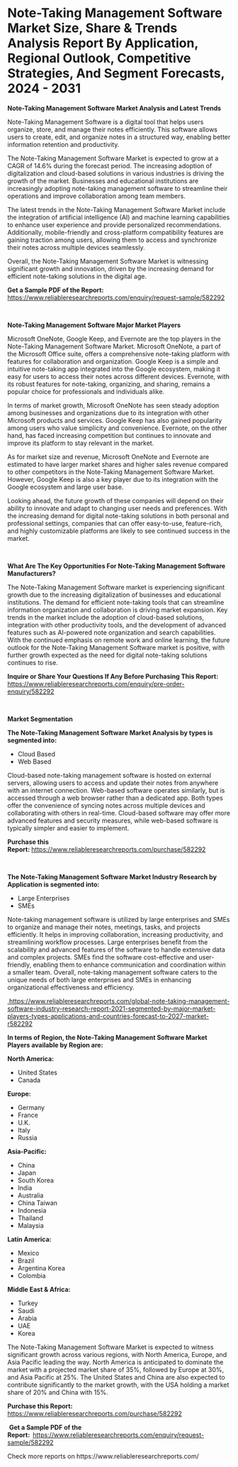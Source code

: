 <p><h1>Note-Taking Management Software Market Size, Share & Trends Analysis Report By Application, Regional Outlook, Competitive Strategies, And Segment Forecasts, 2024 - 2031</h1></p><p><strong>Note-Taking Management Software Market Analysis and Latest Trends</strong></p>
<p><p>Note-Taking Management Software is a digital tool that helps users organize, store, and manage their notes efficiently. This software allows users to create, edit, and organize notes in a structured way, enabling better information retention and productivity.</p><p>The Note-Taking Management Software Market is expected to grow at a CAGR of 14.6% during the forecast period. The increasing adoption of digitalization and cloud-based solutions in various industries is driving the growth of the market. Businesses and educational institutions are increasingly adopting note-taking management software to streamline their operations and improve collaboration among team members.</p><p>The latest trends in the Note-Taking Management Software Market include the integration of artificial intelligence (AI) and machine learning capabilities to enhance user experience and provide personalized recommendations. Additionally, mobile-friendly and cross-platform compatibility features are gaining traction among users, allowing them to access and synchronize their notes across multiple devices seamlessly.</p><p>Overall, the Note-Taking Management Software Market is witnessing significant growth and innovation, driven by the increasing demand for efficient note-taking solutions in the digital age.</p></p>
<p><strong>Get a Sample PDF of the Report:&nbsp;</strong> <a href="https://www.reliableresearchreports.com/enquiry/request-sample/582292">https://www.reliableresearchreports.com/enquiry/request-sample/582292</a></p>
<p>&nbsp;</p>
<p><strong>Note-Taking Management Software Major Market Players</strong></p>
<p><p>Microsoft OneNote, Google Keep, and Evernote are the top players in the Note-Taking Management Software Market. Microsoft OneNote, a part of the Microsoft Office suite, offers a comprehensive note-taking platform with features for collaboration and organization. Google Keep is a simple and intuitive note-taking app integrated into the Google ecosystem, making it easy for users to access their notes across different devices. Evernote, with its robust features for note-taking, organizing, and sharing, remains a popular choice for professionals and individuals alike.</p><p>In terms of market growth, Microsoft OneNote has seen steady adoption among businesses and organizations due to its integration with other Microsoft products and services. Google Keep has also gained popularity among users who value simplicity and convenience. Evernote, on the other hand, has faced increasing competition but continues to innovate and improve its platform to stay relevant in the market.</p><p>As for market size and revenue, Microsoft OneNote and Evernote are estimated to have larger market shares and higher sales revenue compared to other competitors in the Note-Taking Management Software Market. However, Google Keep is also a key player due to its integration with the Google ecosystem and large user base.</p><p>Looking ahead, the future growth of these companies will depend on their ability to innovate and adapt to changing user needs and preferences. With the increasing demand for digital note-taking solutions in both personal and professional settings, companies that can offer easy-to-use, feature-rich, and highly customizable platforms are likely to see continued success in the market.</p></p>
<p>&nbsp;</p>
<p><strong>What Are The Key Opportunities For Note-Taking Management Software Manufacturers?</strong></p>
<p><p>The Note-Taking Management Software market is experiencing significant growth due to the increasing digitalization of businesses and educational institutions. The demand for efficient note-taking tools that can streamline information organization and collaboration is driving market expansion. Key trends in the market include the adoption of cloud-based solutions, integration with other productivity tools, and the development of advanced features such as AI-powered note organization and search capabilities. With the continued emphasis on remote work and online learning, the future outlook for the Note-Taking Management Software market is positive, with further growth expected as the need for digital note-taking solutions continues to rise.</p></p>
<p><strong>Inquire or Share Your Questions If Any Before Purchasing This Report:</strong> <a href="https://www.reliableresearchreports.com/enquiry/pre-order-enquiry/582292">https://www.reliableresearchreports.com/enquiry/pre-order-enquiry/582292</a></p>
<p>&nbsp;</p>
<p><strong>Market Segmentation</strong></p>
<p><strong>The Note-Taking Management Software Market Analysis by types is segmented into:</strong></p>
<p><ul><li>Cloud Based</li><li>Web Based</li></ul></p>
<p><p>Cloud-based note-taking management software is hosted on external servers, allowing users to access and update their notes from anywhere with an internet connection. Web-based software operates similarly, but is accessed through a web browser rather than a dedicated app. Both types offer the convenience of syncing notes across multiple devices and collaborating with others in real-time. Cloud-based software may offer more advanced features and security measures, while web-based software is typically simpler and easier to implement.</p></p>
<p><strong>Purchase this Report:&nbsp;</strong><a href="https://www.reliableresearchreports.com/purchase/582292">https://www.reliableresearchreports.com/purchase/582292</a></p>
<p>&nbsp;</p>
<p><strong>The Note-Taking Management Software Market Industry Research by Application is segmented into:</strong></p>
<p><ul><li>Large Enterprises</li><li>SMEs</li></ul></p>
<p><p>Note-taking management software is utilized by large enterprises and SMEs to organize and manage their notes, meetings, tasks, and projects efficiently. It helps in improving collaboration, increasing productivity, and streamlining workflow processes. Large enterprises benefit from the scalability and advanced features of the software to handle extensive data and complex projects. SMEs find the software cost-effective and user-friendly, enabling them to enhance communication and coordination within a smaller team. Overall, note-taking management software caters to the unique needs of both large enterprises and SMEs in enhancing organizational effectiveness and efficiency.</p></p>
<p><a href="https://www.reliableresearchreports.com/global-note-taking-management-software-industry-research-report-2021-segmented-by-major-market-players-types-applications-and-countries-forecast-to-2027-market-r582292">&nbsp;https://www.reliableresearchreports.com/global-note-taking-management-software-industry-research-report-2021-segmented-by-major-market-players-types-applications-and-countries-forecast-to-2027-market-r582292</a></p>
<p><strong>In terms of Region, the Note-Taking Management Software Market Players available by Region are:</strong></p>
<p>
    <p> <strong> North America: </strong>
        <ul>
            <li>United States</li>
            <li>Canada</li>
        </ul>
        </p> 
    <p> <strong> Europe: </strong>
        <ul>
            <li>Germany</li>
            <li>France</li>
            <li>U.K.</li>
            <li>Italy</li>
            <li>Russia</li>
        </ul>
        </p> 
    <p> <strong> Asia-Pacific: </strong>
        <ul>
            <li>China</li>
            <li>Japan</li>
            <li>South Korea</li>
            <li>India</li>
            <li>Australia</li>
            <li>China Taiwan</li>
            <li>Indonesia</li>
            <li>Thailand</li>
            <li>Malaysia</li>
        </ul>
        </p> 
    <p> <strong> Latin America: </strong>
        <ul>
            <li>Mexico</li>
            <li>Brazil</li>
            <li>Argentina Korea</li>
            <li>Colombia</li>
        </ul>
        </p> 
    <p> <strong> Middle East & Africa: </strong>
        <ul>
            <li>Turkey</li>
            <li>Saudi</li>
            <li>Arabia</li>
            <li>UAE</li>
            <li>Korea</li>
        </ul>
    </p>
    </p>
<p><p>The Note-Taking Management Software Market is expected to witness significant growth across various regions, with North America, Europe, and Asia Pacific leading the way. North America is anticipated to dominate the market with a projected market share of 35%, followed by Europe at 30%, and Asia Pacific at 25%. The United States and China are also expected to contribute significantly to the market growth, with the USA holding a market share of 20% and China with 15%.</p></p>
<p><strong>Purchase this Report: </strong><a href="https://www.reliableresearchreports.com/purchase/582292">https://www.reliableresearchreports.com/purchase/582292</a></p>
<p>&nbsp;<strong>Get a Sample PDF of the Report:&nbsp;&nbsp;</strong><a href="https://www.reliableresearchreports.com/enquiry/request-sample/582292">https://www.reliableresearchreports.com/enquiry/request-sample/582292</a></p>
<p><strong></strong></p>
<p>Check more reports on https://www.reliableresearchreports.com/</p>